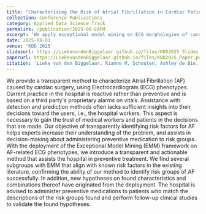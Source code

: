 ```yaml
---
title: "Characterizing the Risk of Atrial Fibrillation in Cardiac Patients with Exceptional Electrocardiogram Phenotypes"
collection: Conference Publications
category: Applied Data Science Track
permalink: /publication/2025-08-EAFM
excerpt: 'We apply exceptional model mining on ECG morphologies of cardiac patients to distinguish subgroups of patients that are at a higher risk of developing atrial fibrillation after cardiac surgery.'
date: 2025-08-01
venue: 'KDD 2025'
slidesurl: https://LiekevandenBiggelaar.github.io/files/KDD2025_Slides.pdf
paperurl: https://LiekevandenBiggelaar.github.io/files/KDD2025_Paper.pdf
citation: 'Lieke van den Biggelaar, Rianne M. Schouten, Ashley de Bie, R. Arthur Bouwman, and Wouter Duivesteijn. 2025. Characterizing the Risk of Atrial Fibrillation in Cardiac Patients with Exceptional Electrocardiogram Phenotypes. In Proceedings of the 31st ACM SIGKDD Conference on Knowledge Discovery and Data Mining V.2 (KDD 25). Association for Computing Machinery, New York, NY, USA, 4925–4934. https://doi.org/10.1145/3711896.3737200'
---
```


We provide a transparent method to characterize Atrial Fibrillation (AF) caused by cardiac surgery, using Electrocardiogram (ECG) phenotypes. Current practice in the hospital is reactive rather than preventive and is based on a third party's proprietary alarms on vitals. Assistance with detection and prediction methods often lacks sufficient insights into their decisions toward the users, i.e., the hospital workers. This aspect is necessary to gain the trust of medical workers and patients in the decisions that are made. Our objective of transparently identifying risk factors for AF helps experts increase their understanding of the problem, and assists in decision-making about administering preventive medication to risk groups. With the deployment of the Exceptional Model Mining (EMM) framework on AF-related ECG phenotypes, we introduce a transparent and actionable method that assists the hospital in preventive treatment. We find several subgroups with EMM that align with known risk factors in the existing literature, confirming the ability of our method to identify risk groups of AF successfully. In addition, new hypotheses on found characteristics and combinations thereof have originated from the deployment. The hospital is advised to administer preventive medications to patients who match the descriptions of the risk groups found and perform follow-up clinical studies to validate the found hypotheses.